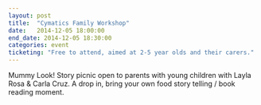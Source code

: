 ```yaml
---
layout: post
title:  "Cymatics Family Workshop"
date:   2014-12-05 18:00:00
end_date: 2014-12-05 18:30:00
categories: event
ticketing: "Free to attend, aimed at 2-5 year olds and their carers."
---
```

Mummy Look! Story picnic open to parents with young children with Layla Rosa & Carla Cruz. A drop in, bring your own food story telling / book reading moment.